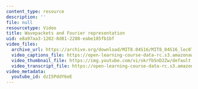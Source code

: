 ```yaml
---
content_type: resource
description: ''
file: null
resourcetype: Video
title: Wavepackets and Fourier representation
uid: e8a97aa3-1202-8d81-2288-eabe185fb1bf
video_files:
  archive_url: https://archive.org/download/MIT8.04S16/MIT8_04S16_lec07_s1_300k.mp4
  video_captions_file: https://open-learning-course-data-rc.s3.amazonaws.com/8-04-quantum-physics-i-spring-2016/1d37ebbd44a15231939851ce74f77827_3368145.vtt
  video_thumbnail_file: https://img.youtube.com/vi/okrfbSnD2Zw/default.jpg
  video_transcript_file: https://open-learning-course-data-rc.s3.amazonaws.com/8-04-quantum-physics-i-spring-2016/9571ea6d24e42149b2cae780f6cf6c6c_3368145.pdf
video_metadata:
  youtube_id: dzI5PddY6eE
---
```

